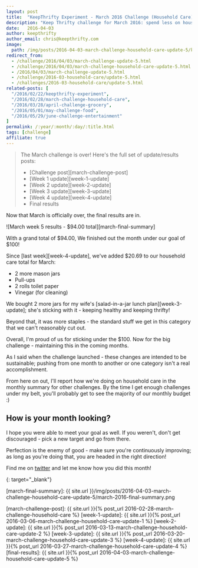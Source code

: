 ```yaml
---
layout: post
title:  "KeepThrifty Experiment - March 2016 Challenge (Household Care) - Final Results"
description: "Keep Thrifty challenge for March 2016: spend less on household items; see our final results"
date:   2016-04-03
author: keepthrifty
author_email: chris@keepthrifty.com
image:
  path: /img/posts/2016-04-03-march-challenge-household-care-update-5/kitchen-sink.jpg
redirect_from:
  - /challenge/2016/04/03/march-challenge-update-5.html
  - /challenge/2016/04/03/march-challenge-household-care-update-5.html
  - /2016/04/03/march-challenge-update-5.html
  - /challenge/2016-03-household-care/update-5.html
  - /challenges/2016-03-household-care/update-5.html
related-posts: [
  "/2016/02/22/keepthrifty-experiment",
  "/2016/02/28/march-challenge-household-care",
  "/2016/03/28/april-challenge-grocery",
  "/2016/05/01/may-challenge-food",
  "/2016/05/29/june-challenge-entertainment"
]
permalink: /:year/:month/:day/:title.html
tags: [challenge]
affiliate: true
---
```


> The March challenge is over! Here's the full set of update/results posts:
>
>   - [Challenge post][march-challenge-post]
>   - [Week 1 update][week-1-update]
>   - [Week 2 update][week-2-update]
>   - [Week 3 update][week-3-update]
>   - [Week 4 update][week-4-update]
>   - Final results

Now that March is officially over, the final results are in.

![March week 5 results - $94.00 total][march-final-summary]

With a grand total of $94.00, We finished out the month under our goal of $100!

Since [last week][week-4-update], we've added $20.69 to our household care total for March:

* 2 more mason jars
* Pull-ups
* 2 rolls toilet paper
* Vinegar (for cleaning)

We bought 2 more jars for my wife's [salad-in-a-jar lunch plan][week-3-update]; she's sticking with it - keeping healthy and keeping thrifty!

Beyond that, it was more staples - the standard stuff we get in this category that we can't reasonably cut out.

Overall, I'm proud of us for sticking under the $100.  Now for the big challenge - maintaining this in the coming months.

As I said when the challenge launched - these changes are intended to be sustainable; pushing from one month to another or one category isn't a real accomplishment.

From here on out, I'll report how we're doing on household care in the monthly summary for other challenges. By the time I get enough challenges under my belt, you'll probably get to see the majority of our monthly budget :)

## How is your month looking? #

I hope you were able to meet your goal as well. If you weren't, don't get discouraged - pick a new target and go from there.

Perfection is the enemy of good - make sure you're continuously improving; as long as you're doing that, you are headed in the right direction!

Find me on [twitter][twitter-profile] and let me know how you did this month!

[twitter-profile]: http://www.twitter.com/keepthrifty
{: target="_blank"}

[march-final-summary]: {{ site.url }}/img/posts/2016-04-03-march-challenge-household-care-update-5/march-2016-final-summary.png

[march-challenge-post]: {{ site.url }}{% post_url 2016-02-28-march-challenge-household-care %}
[week-1-update]: {{ site.url }}{% post_url 2016-03-06-march-challenge-household-care-update-1 %}
[week-2-update]: {{ site.url }}{% post_url 2016-03-13-march-challenge-household-care-update-2 %}
[week-3-update]: {{ site.url }}{% post_url 2016-03-20-march-challenge-household-care-update-3 %}
[week-4-update]: {{ site.url }}{% post_url 2016-03-27-march-challenge-household-care-update-4 %}
[final-results]: {{ site.url }}{% post_url 2016-04-03-march-challenge-household-care-update-5 %}
